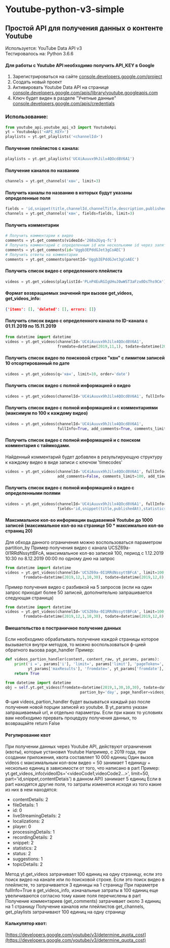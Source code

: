 # Youtube-python-v3-simple
## Простой API для получения данных о контенте Youtube 

Используется: YouTube Data API v3    
Тестировалось на: Python 3.6.6

#### Для работы с Youtube API необходимо получить API_KEY в Google    
1. Зарегистрироваться на сайте [console.developers.google.com/project](https://console.developers.google.com/project)   
2. Создать новый проект    
3. Активировать Youtube Data API на странице [console.developers.google.com/apis/library/youtube.googleapis.com](https://console.developers.google.com/apis/library/youtube.googleapis.com)    
4. Ключ будет виден в разделе "Учетные данные" [console.developers.google.com/apis/credentials](https://console.developers.google.com/apis/credentials)    

### Использование:

```python    
from youtube_api.youtube_api_v3 import YoutubeApi    
yt = YoutubeApi('<API_KEY>')    
playlists = yt.get_playlists('<channelId>')    
```

#### Получение плейлистов с канала:    
```python    
playlists = yt.get_playlists('UC4iAuuvx9hJilx4QOcd8V6A1')    
```

#### Получение каналов по названию    
```python    
channels = yt.get_channels('квн', limit=3)    
```

#### Получить каналы по названию в которых будут указаны определенные поля    
```python    
fields = 'id,snippet(title,channelId,channelTitle,description,publishedAt)'
channels = yt.get_channels('квн', fields=fields, limit=3)    
```

#### Получить комментарии    
```python    
# Получить комментарии к видео    
comments = yt.get_comments(videoId='268a2Gyq-fc')    
# Получить комментарий с определенным id или несколькими id через запятую    
comments = yt.get_comments(id='Uggb3EPddGJet3gCoAEC')    
# Получить ответы на комментарии    
comments = yt.get_comments(parentId='Uggb3EPddGJet3gCoAEC')    
```

#### Получить список видео с определенного плейлиста
```python    
videos = yt.get_videos(playlistId='PLnP4EuRGIgUHuJ0wWST3aFzx0DsThs9Cm')
```

#### Формат возвращаемых значений при вызове get_videos, get_videos_info:
```json
{'items': [], 'deleted': [], errors: []}
```

#### Получить список видео с определенного канала по ID-канала c 01.11.2019 по 15.11.2019
```python    
from datetime import datetime
videos = yt.get_videos(channelId='UC4iAuuvx9hJilx4QOcd8V6A1', 
                       fromdate=datetime(2019,11,1), todate=datetime(2019,11,15))
```

#### Получить список видео по поисковой строке "квн" с лимитом записей 10 отсортированный по дате
```python    
videos = yt.get_videos(q='квн', limit=10, order='date')
```

#### Получить список видео с полной информацией о видео
```python    
videos = yt.get_videos(channelId='UC4iAuuvx9hJilx4QOcd8V6A1', fullInfo=True)
```

#### Получить список видео с полной информацией и с комментариями (максимум по 100 к каждому видео)
```python    
videos = yt.get_videos(channelId='UC4iAuuvx9hJilx4QOcd8V6A1', 
                       fullInfo=True, add_comments=True, comments_limit=100)
```

#### Получить список видео с полной информацией и с поиском комментария с таймкодами.
Найденный комментарий будет добавлен в результирующую структуру к каждому видео в виде записи с ключом 'timecodes'
```python    
videos = yt.get_videos(channelId='UC4iAuuvx9hJilx4QOcd8V6A1', fullInfo=True, 
                       add_comments=False, comments_limit=100, add_timecodes=True)
```

#### Получить список видео с полной информацией о видео с определенными полями
```python    
videos = yt.get_videos(channelId='UC4iAuuvx9hJilx4QOcd8V6A1', fullInfo=True,
                       fields='id,snippet(title,publishedAt),statistics,contentDetails')
```

#### Максимальное кол-во информации выдаваемой Youtube до 1000 записей (максимальное кол-во на странице 50 * максимально кол-во страниц 20)
Для обхода данного ограничения можно воспользоваться параметром partition_by
Пример получения видео с канала UCSZ69a-0I1RRdNssyttBFcA, максимальное кол-во записей 100, период с 1.12.2019 10:30 по 8.12.2019 00:00 по одному дню на запрос
```python
from datetime import datetime
videos = yt.get_videos(channelId='UCSZ69a-0I1RRdNssyttBFcA', limit=100, 
        fromdate=datetime(2019,12,1,10,30), todate=datetime(2019,12,8), partion_by='day')
```

Пример получения видео с разбивкой на 5 запросов (если на один запрос приходит более 50 записей, дополнительно запрашивается следующая страница)
```python
from datetime import datetime
videos = yt.get_videos(channelId='UCSZ69a-0I1RRdNssyttBFcA', limit=100, 
        fromdate=datetime(2019,12,1,10,30), todate=datetime(2019,12,8), partion_by=5)
```        

#### Вмешательство в постраничное получение данных
Если необходимо обрабатывать получение каждой страницы которое вызывается внутри методов, то можно воспользоваться ф-цией обратного вызова page_handler
Пример:
```python
def videos_partion_handler(content, content_raw, yt_params, params):
    print('i =', params['i'], 'limit=', params['limit'], 'pageToken=', yt_params['pageToken'], 'maxResults=',
          yt_params['maxResults'], 'fromdate=', yt_params['fromdate'], 'todate=', yt_params['todate'])
    return True

from datetime import datetime
obj = self.yt.get_videos(fromdate=datetime(2019,1,30,10,30), todate=datetime(2019,2,3), limit=50,
                                 partion_by='day', page_handler=videos_partion_handler)
```
Ф-ция videos_partion_handler будет вызываться каждый раз после получения новой порции записей из youtube. В yt_params указан запрашиваемый url, и отдельно параметры.
Если при каких то условиях вам необходимо прервать процедуру получения данных, то возвращайте return False


#### Регулирование квот
При получении данных через Youtube API, действуют ограничения (квоты), которые установил Youtube
Например, c 2019 года, при создании приложения, квота составляет 10 000 единиц 
Один вызов videos с максимальным кол-вом видео = 50 занимает 1 единицу + несколько единиц в зависимости от того, что написано в part
Пример: yt.get_videos_info(videoIDs='<videoCode1,videoCode2...>', limit=50, part='id,snippet,contentDetais') в данном API) занимает 5 единиц
Если в part находятся другие поля, то затраты изменятся исходя из того какие из них в нем находятся:
* contentDetails: 2
* fileDetails: 1
* id: 0
* liveStreamingDetails: 2
* localizations: 2
* player: 0
* processingDetails: 1
* recordingDetails: 2
* snippet: 2
* statistics: 2
* status: 2
* suggestions: 1
* topicDetails: 2

Метод yt.get_videos затрачивает 100 единиц на одну страницу, если это поиск видео на канале или по поисковой строке.
Если это поиск видео в плейлисте, то затрачивается 3 единицы на 1 страницу
При параметре fullInfo=True в get_videos_info, изначальные затраты в 100 единиц еще увеличиваются согласно тому какие поля перечислены в part
Получение комментариев (get_comments) затрачивает около 3 единиц на 1 страницу
Получение каналов или плейлистов get_channels, get_playlists затрачивают 100 единиц на одну страницу

#### Калькулятор квот:
[https://developers.google.com/youtube/v3/determine_quota_cost](https://developers.google.com/youtube/v3/determine_quota_cost)

